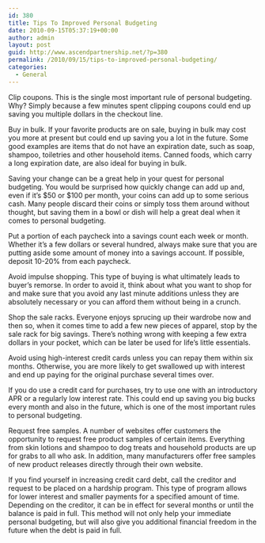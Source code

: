 ```yaml
---
id: 380
title: Tips To Improved Personal Budgeting
date: 2010-09-15T05:37:19+00:00
author: admin
layout: post
guid: http://www.ascendpartnership.net/?p=380
permalink: /2010/09/15/tips-to-improved-personal-budgeting/
categories:
  - General
---
```

Clip coupons. This is the single most important rule of personal budgeting. Why? Simply because a few minutes spent clipping coupons could end up saving you multiple dollars in the checkout line.

Buy in bulk. If your favorite products are on sale, buying in bulk may cost you more at present but could end up saving you a lot in the future. Some good examples are items that do not have an expiration date, such as soap, shampoo, toiletries and other household items. Canned foods, which carry a long expiration date, are also ideal for buying in bulk.

Saving your change can be a great help in your quest for personal budgeting. You would be surprised how quickly change can add up and, even if it’s $50 or $100 per month, your coins can add up to some serious cash. Many people discard their coins or simply toss them around without thought, but saving them in a bowl or dish will help a great deal when it comes to personal budgeting.

Put a portion of each paycheck into a savings count each week or month. Whether it’s a few dollars or several hundred, always make sure that you are putting aside some amount of money into a savings account. If possible, deposit 10-20% from each paycheck.

Avoid impulse shopping. This type of buying is what ultimately leads to buyer’s remorse. In order to avoid it, think about what you want to shop for and make sure that you avoid any last minute additions unless they are absolutely necessary or you can afford them without being in a crunch.

Shop the sale racks. Everyone enjoys sprucing up their wardrobe now and then so, when it comes time to add a few new pieces of apparel, stop by the sale rack for big savings. There’s nothing wrong with keeping a few extra dollars in your pocket, which can be later be used for life’s little essentials.

Avoid using high-interest credit cards unless you can repay them within six months. Otherwise, you are more likely to get swallowed up with interest and end up paying for the original purchase several times over.

If you do use a credit card for purchases, try to use one with an introductory APR or a regularly low interest rate. This could end up saving you big bucks every month and also in the future, which is one of the most important rules to personal budgeting.

Request free samples. A number of websites offer customers the opportunity to request free product samples of certain items. Everything from skin lotions and shampoo to dog treats and household products are up for grabs to all who ask. In addition, many manufacturers offer free samples of new product releases directly through their own website.

If you find yourself in increasing credit card debt, call the creditor and request to be placed on a hardship program. This type of program allows for lower interest and smaller payments for a specified amount of time. Depending on the creditor, it can be in effect for several months or until the balance is paid in full. This method will not only help your immediate personal budgeting, but will also give you additional financial freedom in the future when the debt is paid in full.